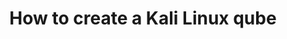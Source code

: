 ---
lang: en
layout: doc
redirect_from:
- /doc/pentesting/kali/
- /doc/kali/
redirect_to: https://github.com/Qubes-Community/Contents/blob/master/docs/os/pentesting/kali.md
ref: 87
title: How to create a Kali Linux qube
---